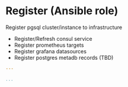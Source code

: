 # Register (Ansible role)

Register pgsql cluster/instance to infrastructure
* Register/Refresh consul service 
* Register prometheus targets
* Register grafana datasources
* Register postgres metadb records (TBD)

```yaml
---

...
```